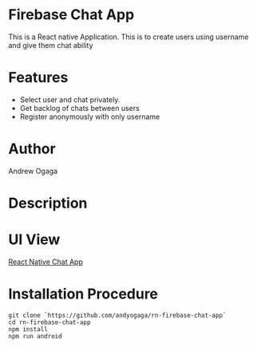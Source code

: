 # Firebase Chat App

This is a React native Application.
This is to create users using username and give them chat ability

# Features

- Select user and chat privately.
- Get backlog of chats between users
- Register anonymously with only username

# Author

Andrew Ogaga

# Description

# UI View

[React Native Chat App](https://drive.google.com/drive/folders/1UTBZr5h5IOnr-AzUP8saqCegDxwcPWE3?usp=sharing)

# Installation Procedure

```
git clone `https://github.com/andyogaga/rn-firebase-chat-app`
cd rn-firebase-chat-app
npm install
npm run android
```
